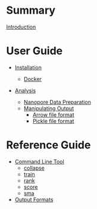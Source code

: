 # Summary

[Introduction](./intro.md)

# User Guide

- [Installation](./installation.md)
  - [Docker](./docker.md)

- [Analysis]()
  - [Nanopore Data Preparation]()
  - [Manipulating Output]()
    - [Arrow file format]()
    - [Pickle file format](./pickle.md)

# Reference Guide

- [Command Line Tool]()
  - [collapse]()
  - [train]()
  - [rank]()
  - [score]()
  - [sma]()
- [Output Formats]()
